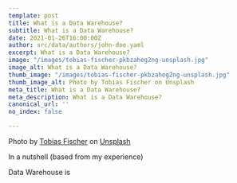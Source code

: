 ```yaml
---
template: post
title: What is a Data Warehouse?
subtitle: What is a Data Warehouse?
date: 2021-01-26T16:00:00Z
author: src/data/authors/john-doe.yaml
excerpt: What is a Data Warehouse?
image: "/images/tobias-fischer-pkbzaheg2ng-unsplash.jpg"
image_alt: What is a Data Warehouse?
thumb_image: "/images/tobias-fischer-pkbzaheg2ng-unsplash.jpg"
thumb_image_alt: Photo by Tobias Fischer on Unsplash
meta_title: What is a Data Warehouse?
meta_description: What is a Data Warehouse?
canonical_url: ''
no_index: false

---
```

Photo by [Tobias Fischer](https://unsplash.com/@tofi?utm_source=unsplash&utm_medium=referral&utm_content=creditCopyText) on [Unsplash](https://unsplash.com/s/photos/data?utm_source=unsplash&utm_medium=referral&utm_content=creditCopyText)

In a nutshell (based from my experience)

Data Warehouse is 